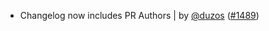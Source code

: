 - Changelog now includes PR Authors | by [@duzos](https://github.com/duzos) ([#1489](https://github.com/amblelabs/ait/pull/1489))
